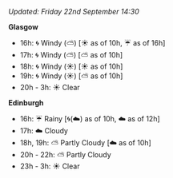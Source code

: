 *Updated: Friday 22nd September 14:30*

**Glasgow**

* 16h: :cyclone: Windy (:partly_sunny:) [:sunny: as of 10h, :umbrella: as of 16h]
* 17h: :cyclone: Windy (:partly_sunny:) [:partly_sunny: as of 10h]
* 18h: :cyclone: Windy (:sunny:) [:sunny: as of 10h]
* 19h: :cyclone: Windy (:sunny:) [:partly_sunny: as of 10h]
* 20h - 3h: :sunny: Clear

**Edinburgh**

* 16h: :umbrella: Rainy [:cyclone:(:cloud:) as of 10h, :cloud: as of 12h]
* 17h: :cloud: Cloudy
* 18h, 19h: :partly_sunny: Partly Cloudy [:cloud: as of 10h]
* 20h - 22h: :partly_sunny: Partly Cloudy
* 23h - 3h: :sunny: Clear
